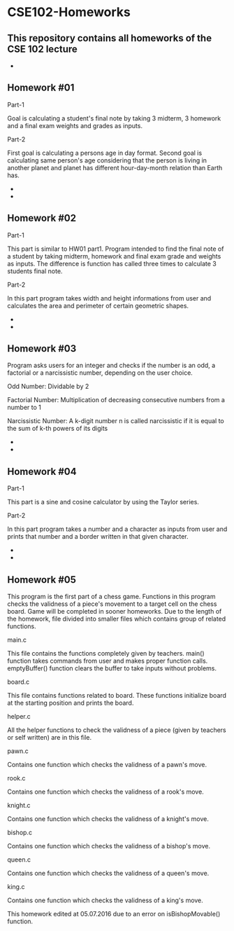 # CSE102-Homeworks
This repository contains all homeworks of the CSE 102 lecture
-
-
Homework #01
-

Part-1

Goal is calculating a student's final note by taking 3 midterm, 3 homework and a final exam weights and grades as inputs.

Part-2

First goal is calculating a persons age in day format. Second goal is calculating same person's age considering that the person is living in another planet and planet has different hour-day-month relation than Earth has.

-
-
Homework #02
-

Part-1

This part is similar to HW01 part1. Program intended to find the final note of a student by taking midterm, homework and final exam grade and weights as inputs. The difference is function has called three times to calculate 3 students final note.

Part-2

In this part program takes width and height informations from user and calculates the area and perimeter of certain geometric shapes.

-
-
Homework #03
-

Program asks users for an integer and checks if the number is an odd, a factorial or a narcissistic number, depending on the user choice.


Odd Number: Dividable by 2

Factorial Number: Multiplication of decreasing consecutive numbers from a number to 1

Narcissistic Number: A k-digit number n is called narcissistic if it is equal to the sum of k-th powers of its digits

-
-
Homework #04
-

Part-1

This part is a sine and cosine calculator by using the Taylor series.

Part-2

In this part program takes a number and a character as inputs from user and prints that number and a border written in that given character.

-
-
Homework #05
-

This program is the first part of a chess game. Functions in this program checks the validness of a piece's movement to a target cell on the chess board. Game will be completed in sooner homeworks. Due to the length of the homework, file divided into smaller files which contains group of related functions.

main.c

This file contains the functions completely given by teachers. main() function takes commands from user and makes proper function calls. emptyBuffer() function clears the buffer to take inputs without problems.

board.c

This file contains functions related to board. These functions initialize board at the starting position and prints the board.

helper.c

All the helper functions to check the validness of a piece (given by teachers or self written) are in this file.

pawn.c

Contains one function which checks the validness of a pawn's move.

rook.c

Contains one function which checks the validness of a rook's move.

knight.c

Contains one function which checks the validness of a knight's move.

bishop.c

Contains one function which checks the validness of a bishop's move.

queen.c

Contains one function which checks the validness of a queen's move.

king.c

Contains one function which checks the validness of a king's move.

This homework edited at 05.07.2016 due to an error on isBishopMovable() function.
